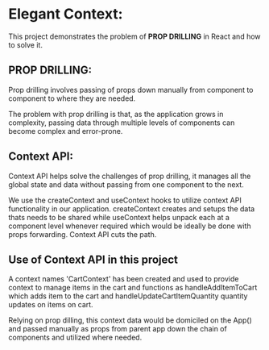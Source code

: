 # Elegant Context:

This project demonstrates the problem of <b>PROP DRILLING</b> in React and how to solve it.

## PROP DRILLING:

Prop drilling involves passing of props down manually from component to component to where they
are needed.

The problem with prop drilling is that, as the application grows in complexity, 
passing data through multiple levels of components can become complex and error-prone.

## Context API:

Context API helps solve the challenges of prop drilling, it manages all the global state and data without passing
from one component to the next.

We use the createContext and useContext hooks to utilize context API functionality in our application.
createContext creates and setups the data thats needs to be shared while useContext helps unpack each at a component level 
whenever required which would be ideally be done with props forwarding. Context API cuts the path.


## Use of Context API in this project

A context names 'CartContext' has been created and used to provide context to manage items in the cart and functions as
handleAddItemToCart which adds item to the cart and handleUpdateCartItemQuantity quantity updates on items on cart.

Relying on prop dilling, this context data would be domiciled on the App() and passed manually as props from parent app down the chain
of components and utilized where needed.




